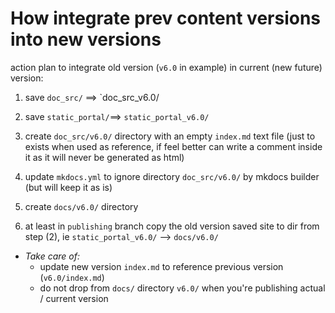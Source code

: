 
# How integrate prev content versions into new versions


action plan to integrate old version (`v6.0` in example) in current (new future) version:

1. save `doc_src/` ==> `doc_src_v6.0/

2. save `static_portal/`==> `static_portal_v6.0/`

3. create `doc_src/v6.0/` directory with an empty `index.md` text file (just to exists when used as reference, if feel better can write a comment inside it as it will never be generated as html)

4. update `mkdocs.yml` to ignore directory `doc_src/v6.0/` by mkdocs builder (but will keep it as is)

5. create `docs/v6.0/` directory

6. at least in `publishing` branch copy the old version saved site to dir from step (2), ie `static_portal_v6.0/` --> `docs/v6.0/`

* *Take care of:*
    * update new version `index.md` to reference previous version (`v6.0/index.md`)
    * do not drop from `docs/` directory `v6.0/` when you're publishing actual / current version



